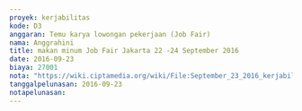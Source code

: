 ```yaml
---
proyek: kerjabilitas
kode: D3
anggaran: Temu karya lowongan pekerjaan (Job Fair)
nama: Anggrahini
title: makan minum Job Fair Jakarta 22 -24 September 2016
date: 2016-09-23
biaya: 27001
nota: "https://wiki.ciptamedia.org/wiki/File:September_23_2016_kerjabilitas_D3_snack_jobfair_jakarta_inok.jpg"
tanggalpelunasan: 2016-09-23
notapelunasan:
---
```

